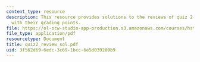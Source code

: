 ```yaml
---
content_type: resource
description: This resource provides solutions to the reviews of quiz 2 questions along
  with their grading points.
file: https://ol-ocw-studio-app-production.s3.amazonaws.com/courses/hst-947-medical-artificial-intelligence-spring-2005/3f562d696edc3c691bcc6e5d039289b9_quiz2_review_sol.pdf
file_type: application/pdf
resourcetype: Document
title: quiz2_review_sol.pdf
uid: 3f562d69-6edc-3c69-1bcc-6e5d039289b9
---
```

